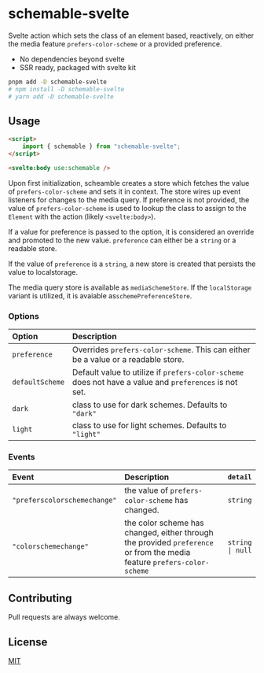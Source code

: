 # schemable-svelte

Svelte action which sets the class of an element based, reactively, on either
the media feature `prefers-color-scheme` or a provided preference.

-   No dependencies beyond svelte
-   SSR ready, packaged with svelte kit

```bash
pnpm add -D schemable-svelte
# npm install -D schemable-svelte
# yarn add -D schemable-svelte
```

## Usage

```html
<script>
	import { schemable } from "schemable-svelte";
</script>

<svelte:body use:schemable />
```

Upon first initialization, scheamble creates a store which fetches the value of
`prefers-color-scheme` and sets it in context. The store wires up event
listeners for changes to the media query. If preference is not provided, the
value of `prefers-color-scheme` is used to lookup the class to assign to the
`Element` with the action (likely `<svelte:body>`).

If a value for preference is passed to the option, it is considered an override
and promoted to the new value. `preference` can either be a `string` or a
readable store.

If the value of `preference` is a `string`, a new store is created that persists
the value to localstorage.

The media query store is available as `mediaSchemeStore`. If the `localStorage`
variant is utilized, it is avaiable as`schemePreferenceStore`.

### Options

| Option          | Description                                                                                            |
| :-------------- | :----------------------------------------------------------------------------------------------------- |
| `preference`    | Overrides `prefers-color-scheme`. This can either be a value or a readable store.                      |
| `defaultScheme` | Default value to utilize if `prefers-color-scheme` does not have a value and `preferences` is not set. |
| `dark`          | class to use for dark schemes. Defaults to `"dark"`                                                    |
| `light`         | class to use for light schemes. Defaults to `"light"`                                                  |

### Events

| Event                        | Description                                                                                                             |         `detail` |
| :--------------------------- | :---------------------------------------------------------------------------------------------------------------------- | ---------------: |
| `"preferscolorschemechange"` | the value of `prefers-color-scheme` has changed.                                                                        |         `string` |
| `"colorschemechange"`        | the color scheme has changed, either through the provided `preference` or from the media feature `prefers-color-scheme` | `string \| null` |

## Contributing

Pull requests are always welcome.

## License

[MIT](https://choosealicense.com/licenses/mit/)
